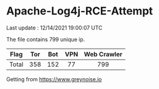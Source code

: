 
# Apache-Log4j-RCE-Attempt

Last update : 12/14/2021 19:00:07 UTC

The file contains 799 unique ip.

| Flag | Tor | Bot | VPN | Web Crawler|
| :---:   | :-: | :-: | :-: | :-: |
| Total | 358 | 152 | 77 | 799 |

Getting from https://www.greynoise.io